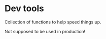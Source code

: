 # Dev tools

Collection of functions to help speed things up.

Not supposed to be used in production!
